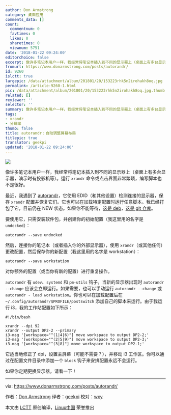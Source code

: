 ```yaml
---
author: Don Armstrong
category: 桌面应用
comments_data: []
count:
  commentnum: 0
  favtimes: 0
  likes: 0
  sharetimes: 0
  viewnum: 5751
date: '2018-01-22 09:24:00'
editorchoice: false
excerpt: 像许多笔记本用户一样，我经常将笔记本插入到不同的显示器上（桌面上有多台显示器，演示时有投影机等）。运行 xrandr 命令或点击界面非常繁琐，编写脚本也不是很好。
fromurl: https://www.donarmstrong.com/posts/autorandr/
id: 9260
islctt: true
largepic: /data/attachment/album/201801/20/153223rhk5n2irohakh8oq.jpg
permalink: /article-9260-1.html
pic: /data/attachment/album/201801/20/153223rhk5n2irohakh8oq.jpg.thumb.jpg
related: []
reviewer: ''
selector: ''
summary: 像许多笔记本用户一样，我经常将笔记本插入到不同的显示器上（桌面上有多台显示器，演示时有投影机等）。运行 xrandr 命令或点击界面非常繁琐，编写脚本也不是很好。
tags:
- xrandr
- 分辨率
thumb: false
title: autorandr：自动调整屏幕布局
titlepic: true
translator: geekpi
updated: '2018-01-22 09:24:00'
---
```


![](/data/attachment/album/201801/20/153223rhk5n2irohakh8oq.jpg)


像许多笔记本用户一样，我经常将笔记本插入到不同的显示器上（桌面上有多台显示器，演示时有投影机等）。运行 `xrandr` 命令或点击界面非常繁琐，编写脚本也不是很好。


最近，我遇到了 [autorandr](https://github.com/phillipberndt/autorandr)，它使用 EDID（和其他设置）检测连接的显示器，保存 `xrandr` 配置并恢复它们。它也可以在加载特定配置时运行任意脚本。我已经打包了它，目前仍在 NEW 状态。如果你不能等待，[这是 deb](https://www.donarmstrong.com/autorandr_1.2-1_all.deb)，[这是 git 仓库](https://git.donarmstrong.com/deb_pkgs/autorandr.git)。


要使用它，只需安装软件包，并创建你的初始配置（我这里用的名字是 `undocked`）：



```
autorandr --save undocked

```

然后，连接你的笔记本（或者插入你的外部显示器），使用 `xrandr`（或其他任何）更改配置，然后保存你的新配置（我这里用的名字是 workstation）：



```
autorandr --save workstation

```

对你额外的配置（或当你有新的配置）进行重复操作。


`autorandr` 有 `udev`、`systemd` 和 `pm-utils` 钩子，当新的显示器出现时 `autorandr --change` 应该会立即运行。如果需要，也可以手动运行 `autorandr --change` 或 `autorandr - load workstation`。你也可以在加载配置后在 `~/.config/autorandr/$PROFILE/postswitch` 添加自己的脚本来运行。由于我运行 i3，我的工作站配置如下所示：



```
#!/bin/bash

xrandr --dpi 92
xrandr --output DP2-2 --primary
i3-msg '[workspace="^(1|4|6)"] move workspace to output DP2-2;'
i3-msg '[workspace="^(2|5|9)"] move workspace to output DP2-3;'
i3-msg '[workspace="^(3|8)"] move workspace to output DP2-1;'

```

它适当地修正了 dpi，设置主屏幕（可能不需要？），并移动 i3 工作区。你可以通过在配置文件目录中添加一个 `block` 钩子来安排配置永远不会运行。


如果你定期更换显示器，请看一下！




---


via: <https://www.donarmstrong.com/posts/autorandr/>


作者：[Don Armstrong](https://www.donarmstrong.com) 译者：[geekpi](https://github.com/geekpi) 校对：[wxy](https://github.com/wxy)


本文由 [LCTT](https://github.com/LCTT/TranslateProject) 原创编译，[Linux中国](https://linux.cn/) 荣誉推出